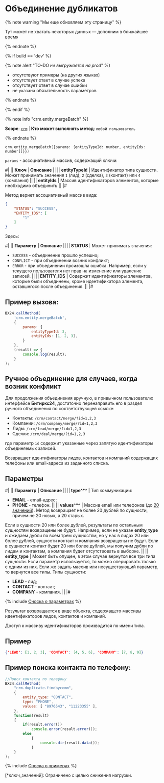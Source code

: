 # Объединение дубликатов

{% note warning "Мы еще обновляем эту страницу" %}

Тут может не хватать некоторых данных — дополним в ближайшее время

{% endnote %}

{% if build == 'dev' %}

{% note alert "TO-DO _не выгружается на prod_" %}

- отсутствуют примеры (на других языках)
- отсутствует ответ в случае успеха
- отсутствует ответ в случае ошибки
- не указана обязательность параметров

{% endnote %}

{% endif %}

{% note info "crm.entity.mergeBatch" %}

**Scope**: [`crm`](../../scopes/permissions.md) | **Кто может выполнять метод**: `любой пользователь`

{% endnote %}

```http
crm.entity.mergeBatch({params: {entityTypeId: number, entityIds: number[]}})
```
`params` - ассоциативный массив, содержащий ключи:

#|
|| **Ключ** | **Описание** ||
|| **entityTypeId**
| Идентификатор типа сущности. Может принимать значения `1` (лид), `2` (сделка), `3` (контакт) или `4` (компания) ||
|| **entityIds** 
| Массив идентификаторов элементов, которые необходимо объединить ||
|#

Метод вернет ассоциативный массив вида:

```json
{
    "STATUS": "SUCCESS",
    "ENTITY_IDS": [
        "1"
    ]
}
```

Здесь:

#|
|| **Параметр** | **Описание** ||
|| **STATUS**
| Может принимать значения:
- `SUCCESS` - объединение прошло успешно;
- `CONFLICT` - при объединении возник конфликт;
- `ERROR` - при объединении произошла ошибка. Например, если у текущего пользователя нет прав на изменение или удаление записей. ||
|| **ENTITY_IDS**
| Содержит идентификаторы элементов, которые были объединены, кроме идентификатора элемента, оставшегося после объединения. ||
|#

## Пример вызова:

```js
BX24.callMethod(
    'crm.entity.mergeBatch',
    {
        params: {
            entityTypeId: 3,
            entityIds: [1, 2, 3],
        }
    },
    (result) => {
        console.log(result);
    }
);
```

## Ручное объединение для случаев, когда возник конфликт

Для продолжения объединения вручную, в привычном пользователю интерфейсе **Битиркс24**, достаточно перенаправить его в раздел ручного объединения по соответствующей ссылке:

- Контакты: `/crm/contact/merge/?id=1,2,3`
- Компании: `/crm/company/merge/?id=1,2,3`
- Лиды: `/crm/lead/merge/?id=1,2,3`
- Сделки: `/crm/deal/merge/?id=1,2,3`

где параметр `id` содержит указанные через запятую идентификаторы объединяемых записей.





Возвращает идентификаторы лидов, контактов и компаний содержащих телефоны или email-адреса из заданного списка.

## Параметры

#|
|| **Параметр** | **Описание** ||
|| **type^*^** | Тип коммуникации:
- **EMAIL** - email-адрес;
- **PHONE** - телефон. ||
|| **values^*^** | Массив email или телефонов (до [20 значений](*ключ_значений)). Метод возвращает не более 20 дублей по сущности, причем не 20 новых, а 20 старых.

Если в сущности 20 или более дублей, результаты по остальным сущностям возвращены не будут. Например, если не указан **entity_type** и ожидаем дубли по всем трем сущностям, но у нас в лидах 20 или более дублей, сущности контакт и компания возвращены не будут. Если в сущности контакт будет 20 или более дублей, мы получим дубли по лидам и контактам, а компания будет отсутствовать в выборке. ||
|| **entity_type** | Может быть опущен, в этом случае вернутся все три типа сущности. Если параметр используется, то можно оперировать только с одним из них. Если же задать массив или несуществующий параметр, то вернутся все типы.
Типы сущности:
- **LEAD** - лид;
- **CONTACT** - контакт;
- **COMPANY** - компания. ||
|#

{% include [Сноска о параметрах](../../../_includes/required.md) %}

Результат возвращается в виде объекта, содержащего массивы идентификаторов лидов, контактов и компаний.

Доступ к массиву идентификаторов производится по имени типа. 

## Пример

```json
{'LEAD': [1, 2, 3], 'CONTACT': [4, 5, 6], 'COMPANY': [7, 8, 9]}
```

## Пример поиска контакта по телефону:

```js
//Поиск контакта по телефону
BX24.callMethod(
    "crm.duplicate.findbycomm",
    {
        entity_type: "CONTACT",
        type: "PHONE",
        values: [ "8976543", "11223355" ],
    },
    function(result)
    {
        if(result.error())
            console.error(result.error());
        else
            {
                console.dir(result.data());
            }
    }
);
```

{% include [Сноска о примерах](../../../_includes/examples.md) %}

[*ключ_значений]: Ограничено с целью снижения нагрузки.